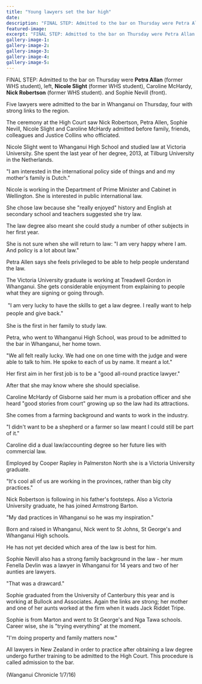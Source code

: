 ```yaml
---
title: "Young lawyers set the bar high"
date: 
description: "FINAL STEP: Admitted to the bar on Thursday were Petra Allan (former WHS student), left, Nicole Slight (former WHS student), Caroline McHardy, Nick Robertson (former WHS student) & Sophie Nevill..."
featured-image: 
excerpt: "FINAL STEP: Admitted to the bar on Thursday were Petra Allan (former WHS student), left, Nicole Slight (former WHS student), Caroline McHardy, Nick Robertson (former WHS student) & Sophie Nevill..."
gallery-image-1: 
gallery-image-2: 
gallery-image-3: 
gallery-image-4: 
gallery-image-5: 
---
```


<p><span>FINAL STEP: Admitted to the bar on Thursday were <strong>Petra Allan</strong> (former WHS student), left, <strong>Nicole Slight</strong> <span>(former WHS student)</span>, Caroline McHardy, <strong>Nick Robertson</strong><span>&nbsp;(former WHS student)</span>. and Sophie Nevill (front).</span></p>
<p>Five lawyers were admitted to the bar in Whanganui on Thursday, four with strong links to the region.</p>
<p>The ceremony at the High Court saw Nick Robertson, Petra Allen, Sophie Nevill, Nicole Slight and Caroline McHardy admitted before family, friends, colleagues and Justice Collins who officiated.</p>
<p>Nicole Slight went to Whanganui High School and studied law at Victoria University. She spent the last year of her degree, 2013, at Tilburg University in the Netherlands.</p>
<p>"I am interested in the international policy side of things and and my mother's family is Dutch."</p>
<p>Nicole is working in the Department of Prime Minister and Cabinet in Wellington. She is interested in public international law.</p>
<p>She chose law because she "really enjoyed" history and English at secondary school and teachers suggested she try law.</p>
<p>The law degree also meant she could study a number of other subjects in her first year.</p>
<p>She is not sure when she will return to law: "I am very happy where I am. And policy is a lot about law."</p>
<p>Petra Allen says she feels privileged to be able to help people understand the law.</p>
<p>The Victoria University graduate is working at Treadwell Gordon in Whanganui. She gets considerable enjoyment from explaining to people what they are signing or going through.</p>
<p>&nbsp;<span style="line-height: 1.5;">"I am very lucky to have the skills to get a law degree. I really want to help people and give back."</span></p>
<p>She is the first in her family to study law.</p>
<p>Petra, who went to Whanganui High School, was proud to be admitted to the bar in Whanganui, her home town.</p>
<p>"We all felt really lucky. We had one on one time with the judge and were able to talk to him. He spoke to each of us by name. It meant a lot."</p>
<p>Her first aim in her first job is to be a "good all-round practice lawyer."</p>
<p>After that she may know where she should specialise.</p>
<p>Caroline McHardy of Gisborne said her mum is a probation officer and she heard "good stories from court" growing up so the law had its attractions.</p>
<p>She comes from a farming background and wants to work in the industry.</p>
<p>"I didn't want to be a shepherd or a farmer so law meant I could still be part of it."</p>
<p>Caroline did a dual law/accounting degree so her future lies with commercial law.</p>
<p>Employed by Cooper Rapley in Palmerston North she is a Victoria University graduate.</p>
<p>"It's cool all of us are working in the provinces, rather than big city practices."</p>
<p>Nick Robertson is following in his father's footsteps. Also a Victoria University graduate, he has joined Armstrong Barton.</p>
<p>"My dad practices in Whanganui so he was my inspiration."</p>
<p>Born and raised in Whanganui, Nick went to St Johns, St George's and Whanganui High schools.</p>
<p>He has not yet decided which area of the law is best for him.</p>
<p>Sophie Nevill also has a strong family background in the law - her mum Fenella Devlin was a lawyer in Whanganui for 14 years and two of her aunties are lawyers.</p>
<p>"That was a drawcard."</p>
<p>Sophie graduated from the University of Canterbury this year and is working at Bullock and Associates. Again the links are strong; her mother and one of her aunts worked at the firm when it wads Jack Riddet Tripe.</p>
<p>Sophie is from Marton and went to St George's and Nga Tawa schools. Career wise, she is "trying everything" at the moment.</p>
<p>"I'm doing property and family matters now."</p>
<p>All lawyers in New Zealand in order to practice after obtaining a law degree undergo further training to be admitted to the High Court. This procedure is called admission to the bar.</p>
<p><span style="line-height: 1.5;">(Wanganui Chronicle 1/7/16)</span></p>


